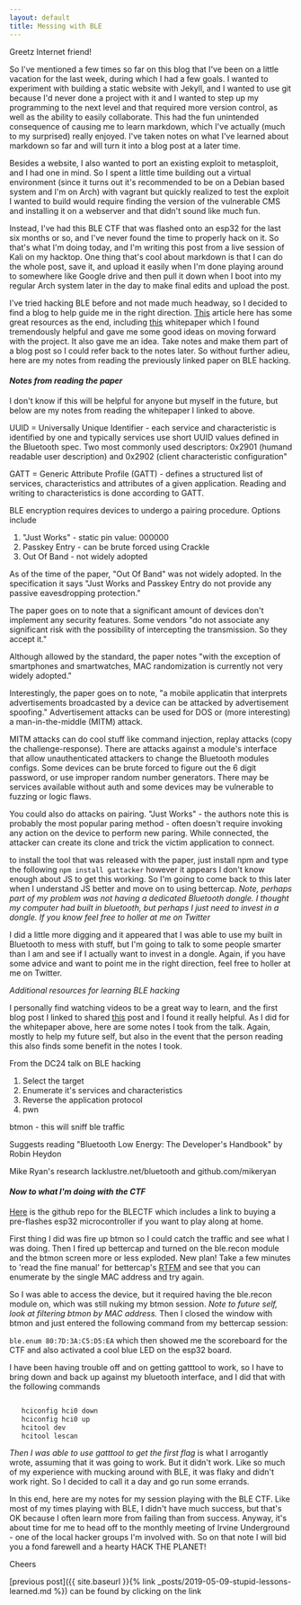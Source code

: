 ```yaml
---
layout: default
title: Messing with BLE
---
```


Greetz Internet friend!

So I've mentioned a few times so far on this blog that I've been on a little vacation for the last week, during which I had a few goals. I wanted to experiment with building a static website with Jekyll, and I wanted to use git because I'd never done a project with it and I wanted to step up my programming to the next level and that required more version control, as well as the ability to easily collaborate. This had the fun unintended consequence of causing me to learn markdown, which I've actually (much to my surprised) really enjoyed. I've taken notes on what I've learned about markdown so far and will turn it into a blog post at a later time.

Besides a website, I also wanted to port an existing exploit to metasploit, and I had one in mind. So I spent a little time building out a virtual environment (since it turns out it's recommended to be on a Debian based system and I'm on Arch) with vagrant but quickly realized to test the exploit I wanted to build would require finding the version of the vulnerable CMS and installing it on a webserver and that didn't sound like much fun.

Instead, I've had this BLE CTF that was flashed onto an esp32 for the last six months or so, and I've never found the time to properly hack on it. So that's what I'm doing today, and I'm writing this post from a live session of Kali on my hacktop. One thing that's cool about markdown is that I can do the whole post, save it, and upload it easily when I'm done playing around to somewhere like Google drive and then pull it down when I boot into my regular Arch system later in the day to make final edits and upload the post.

I've tried hacking BLE before and not made much headway, so I decided to find a blog to help guide me in the right direction. [This]("https://www.davidsopas.com/my-notes-on-hacking-ble-list-of-resources/") article here has some great resources as the end, including [this]("https://github.com/securing/docs/blob/master/whitepaper.pdf") whitepaper which I found tremendously helpful and gave me some good ideas on moving forward with the project. It also gave me an idea. Take notes and make them part of a blog post so I could refer back to the notes later. So without further adieu, here are my notes from reading the previously linked paper on BLE hacking.

#### *Notes from reading the paper*

I don't know if this will be helpful for anyone but myself in the future, but below are my notes from reading the whitepaper I linked to above.

UUID = Universally Unique Identifier - each service and characteristic is identified by one and typically services use short UUID values defined in the Bluetooth spec. Two most commonly used descriptors: 0x2901 (humand readable user description) and 0x2902 (client characteristic configuration"

GATT = Generic Attribute Profile (GATT) - defines a structured list of services, characteristics and attributes of a given application. Reading and writing to characteristics is done according to GATT. 

BLE encryption requires devices to undergo a pairing procedure. Options include 

1. "Just Works" - static pin value: 000000
1. Passkey Entry - can be brute forced using Crackle
1. Out Of Band - not widely adopted

As of the time of the paper, "Out Of Band" was not widely adopted. In the specification it says "Just Works and Passkey Entry do not provide any passive eavesdropping protection." 

The paper goes on to note that a significant amount of devices don't implement any security features. Some vendors "do not associate any significant risk with the possibility of intercepting the transmission. So they accept it."

Although allowed by the standard, the paper notes "with the exception of smartphones and smartwatches, MAC randomization is currently not very widely adopted."

Interestingly, the paper goes on to note, "a mobile applicatin that interprets advertisements broadcasted by a device can be attacked by advertisement spoofing." Advertisement attacks can be used for DOS or \(more interesting\) a man-in-the-middle (MITM) attack.

MITM attacks can do cool stuff like command injection, replay attacks \(copy the challenge\-response\). There are attacks against a module's interface that allow unauthenticated attackers to change the Bluetooth modules configs. Some devices can be brute forced to figure out the 6 digit password, or use improper random number generators. There may be services available without auth and some devices may be vulnerable to fuzzing or logic flaws. 

You could also do attacks on pairing. "Just Works" - the authors note this is probably the most popular paring method - often doesn't require invoking any action on the device to perform new paring. While connected, the attacker can create its clone and trick the victim application to connect. 

to install the tool that was released with the paper, just install npm and type the following `npm install gattacker` however it appears I don't know enough about JS to get this working. So I'm going to come back to this later when I understand JS better and move on to using bettercap. *Note, perhaps part of my problem was not having a dedicated Bluetooth dongle. I thought my computer had built in bluetooth, but perhaps I just need to invest in a dongle. If you know feel free to holler at me on Twitter* 

I did a little more digging and it appeared that I was able to use my built in Bluetooth to mess with stuff, but I'm going to talk to some people smarter than I am and see if I actually want to invest in a dongle. Again, if you have some advice and want to point me in the right direction, feel free to holler at me on Twitter.

 *Additional resources for learning BLE hacking*

I personally find watching videos to be a great way to learn, and the first blog post I linked to shared [this]("https://www.youtube.com/watch?v=oP6sx2cObrY") post and I found it really helpful. As I did for the whitepaper above, here are some notes I took from the talk. Again, mostly to help my future self, but also in the event that the person reading this also finds some benefit in the notes I took.

From the DC24 talk on BLE hacking

1. Select the target 
1. Enumerate it's services and characteristics
1. Reverse the application protocol
1. pwn

btmon - this will sniff ble traffic

Suggests reading "Bluetooth Low Energy: The Developer's Handbook" by Robin Heydon

Mike Ryan's research lacklustre.net/bluetooth and github.com/mikeryan

#### *Now to what I'm doing with the CTF*

[Here]("https://github.com/hackgnar/ble_ctf") is the github repo for the BLECTF which includes a link to buying a pre-flashes esp32 microcontroller if you want to play along at home. 

First thing I did was fire up btmon so I could catch the traffic and see what I was doing. Then I fired up bettercap and turned on the ble.recon module and the btmon screen more or less exploded. New plan! Take a few minutes to 'read the fine manual' for bettercap's [RTFM]("https://www.bettercap.org/modules/ble/") and see that you can enumerate by the single MAC address and try again.

So I was able to access the device, but it required having the ble.recon module on, which was still nuking my btmon session. *Note to future self, look at filtering btmon by MAC address.* Then I closed the window with btmon and just entered the following command from my bettercap session:

`ble.enum 80:7D:3A:C5:D5:EA` which then showed me the scoreboard for the CTF and also activated a cool blue LED on the esp32 board.

I have been having trouble off and on getting gatttool to work, so I have to bring down and back up against my bluetooth interface, and I did that with the following commands

```bash

   hciconfig hci0 down
   hciconfig hci0 up
   hcitool dev 
   hcitool lescan
```

*Then I was able to use gatttool to get the first flag* is what I arrogantly wrote, assuming that it was going to work. But it didn't work. Like so much of my experience with mucking around with BLE, it was flaky and didn't work right. So I decided to call it a day and go run some errands.

In this end, here are my notes for my session playing with the BLE CTF. Like most of my times playing with BLE, I didn't have much success, but that's OK because I often learn more from failing than from success. Anyway, it's about time for me to head off to the monthly meeting of Irvine Underground - one of the local hacker groups I'm involved with. So on that note I will bid you a fond farewell and a hearty HACK THE PLANET!

Cheers

[previous post]({{ site.baseurl }}{% link _posts/2019-05-09-stupid-lessons-learned.md %}) can be found by clicking on the link
